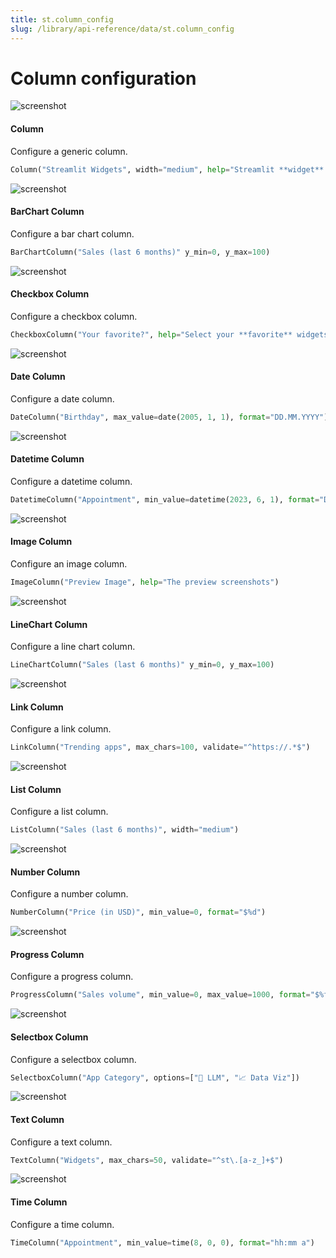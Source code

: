 ```yaml
---
title: st.column_config
slug: /library/api-reference/data/st.column_config
---
```


# Column configuration

<TileContainer>
<RefCard href="/library/api-reference/data/st.column_config/st.column_config.column">
<Image pure alt="screenshot" src="/images/api/column_config.column.jpg" />

#### Column

Configure a generic column.

```python
Column("Streamlit Widgets", width="medium", help="Streamlit **widget** commands 🎈")
```

</RefCard>
<RefCard href="/library/api-reference/data/st.column_config/st.column_config.barchartcolumn">
<Image pure alt="screenshot" src="/images/api/column_config.barchartcolumn.jpg" />

#### BarChart Column

Configure a bar chart column.

```python
BarChartColumn("Sales (last 6 months)" y_min=0, y_max=100)
```

</RefCard>
<RefCard href="/library/api-reference/data/st.column_config/st.column_config.checkboxcolumn">
<Image pure alt="screenshot" src="/images/api/column_config.checkboxcolumn.jpg" />

#### Checkbox Column

Configure a checkbox column.

```python
CheckboxColumn("Your favorite?", help="Select your **favorite** widgets")
```

</RefCard>
<RefCard href="/library/api-reference/data/st.column_config/st.column_config.datecolumn">
<Image pure alt="screenshot" src="/images/api/column_config.datecolumn.jpg" />

#### Date Column

Configure a date column.

```python
DateColumn("Birthday", max_value=date(2005, 1, 1), format="DD.MM.YYYY")
```

</RefCard>
<RefCard href="/library/api-reference/data/st.column_config/st.column_config.datetimecolumn">
<Image pure alt="screenshot" src="/images/api/column_config.datetimecolumn.jpg" />

#### Datetime Column

Configure a datetime column.

```python
DatetimeColumn("Appointment", min_value=datetime(2023, 6, 1), format="D MMM YYYY, h:mm a")
```

</RefCard>
<RefCard href="/library/api-reference/data/st.column_config/st.column_config.imagecolumn">
<Image pure alt="screenshot" src="/images/api/column_config.imagecolumn.jpg" />

#### Image Column

Configure an image column.

```python
ImageColumn("Preview Image", help="The preview screenshots")
```

</RefCard>
<RefCard href="/library/api-reference/data/st.column_config/st.column_config.linechcolumn">
<Image pure alt="screenshot" src="/images/api/column_config.linechartcolumn.jpg" />

#### LineChart Column

Configure a line chart column.

```python
LineChartColumn("Sales (last 6 months)" y_min=0, y_max=100)
```

</RefCard>
<RefCard href="/library/api-reference/data/st.column_config/st.column_config.linkcolumn">
<Image pure alt="screenshot" src="/images/api/column_config.linkcolumn.jpg" />

#### Link Column

Configure a link column.

```python
LinkColumn("Trending apps", max_chars=100, validate="^https://.*$")
```

</RefCard>
<RefCard href="/library/api-reference/data/st.column_config/st.column_config.listcolumn">
<Image pure alt="screenshot" src="/images/api/column_config.listcolumn.jpg" />

#### List Column

Configure a list column.

```python
ListColumn("Sales (last 6 months)", width="medium")
```

</RefCard>
<RefCard href="/library/api-reference/data/st.column_config/st.column_config.numbercolumn">
<Image pure alt="screenshot" src="/images/api/column_config.numbercolumn.jpg" />

#### Number Column

Configure a number column.

```python
NumberColumn("Price (in USD)", min_value=0, format="$%d")
```

</RefCard>
<RefCard href="/library/api-reference/data/st.column_config/st.column_config.progresscolumn">
<Image pure alt="screenshot" src="/images/api/column_config.progresscolumn.jpg" />

#### Progress Column

Configure a progress column.

```python
ProgressColumn("Sales volume", min_value=0, max_value=1000, format="$%f")
```

</RefCard>
<RefCard href="/library/api-reference/data/st.column_config/st.column_config.selectboxcolumn">
<Image pure alt="screenshot" src="/images/api/column_config.selectboxcolumn.jpg" />

#### Selectbox Column

Configure a selectbox column.

```python
SelectboxColumn("App Category", options=["🤖 LLM", "📈 Data Viz"])
```

</RefCard>
<RefCard href="/library/api-reference/data/st.column_config/st.column_config.textcolumn">
<Image pure alt="screenshot" src="/images/api/column_config.textcolumn.jpg" />

#### Text Column

Configure a text column.

```python
TextColumn("Widgets", max_chars=50, validate="^st\.[a-z_]+$")
```

</RefCard>
<RefCard href="/library/api-reference/data/st.column_config/st.column_config.timecolumn">
<Image pure alt="screenshot" src="/images/api/column_config.timecolumn.jpg" />

#### Time Column

Configure a time column.

```python
TimeColumn("Appointment", min_value=time(8, 0, 0), format="hh:mm a")
```

</RefCard>
</TileContainer>
